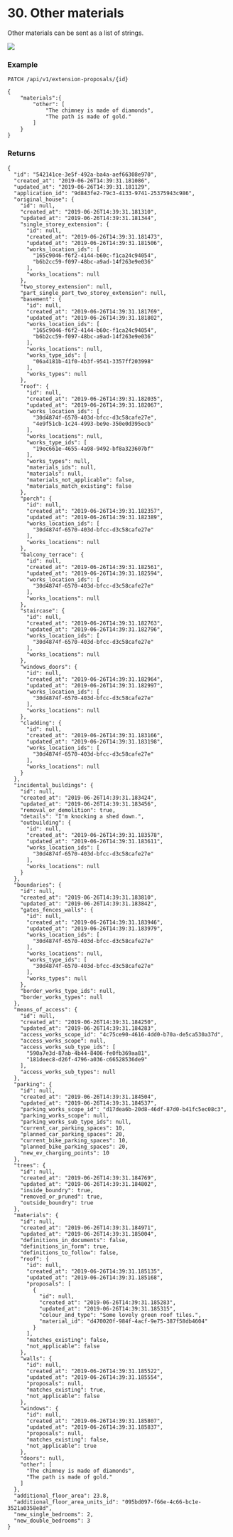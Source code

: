 # 30. Other materials

Other materials can be sent as a list of strings.

![](/static/screen33.png)

### Example

`PATCH /api/v1/extension-proposals/{id}`

    {
        "materials":{
            "other": [
                "The chimney is made of diamonds",
                "The path is made of gold."
            ]
        }
    }

### Returns

    {
      "id": "542141ce-3e5f-492a-ba4a-aef66308e970",
      "created_at": "2019-06-26T14:39:31.181086",
      "updated_at": "2019-06-26T14:39:31.181129",
      "application_id": "9d843fe2-79c3-4133-9741-25375943c986",
      "original_house": {
        "id": null,
        "created_at": "2019-06-26T14:39:31.181310",
        "updated_at": "2019-06-26T14:39:31.181344",
        "single_storey_extension": {
          "id": null,
          "created_at": "2019-06-26T14:39:31.181473",
          "updated_at": "2019-06-26T14:39:31.181506",
          "works_location_ids": [
            "165c9046-f6f2-4144-b60c-f1ca24c94054",
            "b6b2cc59-f097-48bc-a9ad-14f263e9e036"
          ],
          "works_locations": null
        },
        "two_storey_extension": null,
        "part_single_part_two_storey_extension": null,
        "basement": {
          "id": null,
          "created_at": "2019-06-26T14:39:31.181769",
          "updated_at": "2019-06-26T14:39:31.181802",
          "works_location_ids": [
            "165c9046-f6f2-4144-b60c-f1ca24c94054",
            "b6b2cc59-f097-48bc-a9ad-14f263e9e036"
          ],
          "works_locations": null,
          "works_type_ids": [
            "06a4181b-41f0-4b3f-9541-3357ff203998"
          ],
          "works_types": null
        },
        "roof": {
          "id": null,
          "created_at": "2019-06-26T14:39:31.182035",
          "updated_at": "2019-06-26T14:39:31.182067",
          "works_location_ids": [
            "30d4874f-6570-403d-bfcc-d3c58cafe27e",
            "4e9f51cb-1c24-4993-be9e-350e0d395ecb"
          ],
          "works_locations": null,
          "works_type_ids": [
            "19ec661e-4655-4a98-9492-bf8a323607bf"
          ],
          "works_types": null,
          "materials_ids": null,
          "materials": null,
          "materials_not_applicable": false,
          "materials_match_existing": false
        },
        "porch": {
          "id": null,
          "created_at": "2019-06-26T14:39:31.182357",
          "updated_at": "2019-06-26T14:39:31.182389",
          "works_location_ids": [
            "30d4874f-6570-403d-bfcc-d3c58cafe27e"
          ],
          "works_locations": null
        },
        "balcony_terrace": {
          "id": null,
          "created_at": "2019-06-26T14:39:31.182561",
          "updated_at": "2019-06-26T14:39:31.182594",
          "works_location_ids": [
            "30d4874f-6570-403d-bfcc-d3c58cafe27e"
          ],
          "works_locations": null
        },
        "staircase": {
          "id": null,
          "created_at": "2019-06-26T14:39:31.182763",
          "updated_at": "2019-06-26T14:39:31.182796",
          "works_location_ids": [
            "30d4874f-6570-403d-bfcc-d3c58cafe27e"
          ],
          "works_locations": null
        },
        "windows_doors": {
          "id": null,
          "created_at": "2019-06-26T14:39:31.182964",
          "updated_at": "2019-06-26T14:39:31.182997",
          "works_location_ids": [
            "30d4874f-6570-403d-bfcc-d3c58cafe27e"
          ],
          "works_locations": null
        },
        "cladding": {
          "id": null,
          "created_at": "2019-06-26T14:39:31.183166",
          "updated_at": "2019-06-26T14:39:31.183198",
          "works_location_ids": [
            "30d4874f-6570-403d-bfcc-d3c58cafe27e"
          ],
          "works_locations": null
        }
      },
      "incidental_buildings": {
        "id": null,
        "created_at": "2019-06-26T14:39:31.183424",
        "updated_at": "2019-06-26T14:39:31.183456",
        "removal_or_demolition": true,
        "details": "I'm knocking a shed down.",
        "outbuilding": {
          "id": null,
          "created_at": "2019-06-26T14:39:31.183578",
          "updated_at": "2019-06-26T14:39:31.183611",
          "works_location_ids": [
            "30d4874f-6570-403d-bfcc-d3c58cafe27e"
          ],
          "works_locations": null
        }
      },
      "boundaries": {
        "id": null,
        "created_at": "2019-06-26T14:39:31.183810",
        "updated_at": "2019-06-26T14:39:31.183842",
        "gates_fences_walls": {
          "id": null,
          "created_at": "2019-06-26T14:39:31.183946",
          "updated_at": "2019-06-26T14:39:31.183979",
          "works_location_ids": [
            "30d4874f-6570-403d-bfcc-d3c58cafe27e"
          ],
          "works_locations": null,
          "works_type_ids": [
            "30d4874f-6570-403d-bfcc-d3c58cafe27e"
          ],
          "works_types": null
        },
        "border_works_type_ids": null,
        "border_works_types": null
      },
      "means_of_access": {
        "id": null,
        "created_at": "2019-06-26T14:39:31.184250",
        "updated_at": "2019-06-26T14:39:31.184283",
        "access_works_scope_id": "4c75ce90-4616-4dd0-b70a-de5ca530a37d",
        "access_works_scope": null,
        "access_works_sub_type_ids": [
          "590a7e3d-87ab-4b44-8406-fe0fb369aa81",
          "181deec8-d26f-4796-a036-c66528536de9"
        ],
        "access_works_sub_types": null
      },
      "parking": {
        "id": null,
        "created_at": "2019-06-26T14:39:31.184504",
        "updated_at": "2019-06-26T14:39:31.184537",
        "parking_works_scope_id": "d17dea6b-20d8-46df-87d0-b41fc5ec08c3",
        "parking_works_scope": null,
        "parking_works_sub_type_ids": null,
        "current_car_parking_spaces": 10,
        "planned_car_parking_spaces": 20,
        "current_bike_parking_spaces": 10,
        "planned_bike_parking_spaces": 20,
        "new_ev_charging_points": 10
      },
      "trees": {
        "id": null,
        "created_at": "2019-06-26T14:39:31.184769",
        "updated_at": "2019-06-26T14:39:31.184802",
        "inside_boundry": true,
        "removed_or_pruned": true,
        "outside_boundry": true
      },
      "materials": {
        "id": null,
        "created_at": "2019-06-26T14:39:31.184971",
        "updated_at": "2019-06-26T14:39:31.185004",
        "definitions_in_documents": false,
        "definitions_in_form": true,
        "definitions_to_follow": false,
        "roof": {
          "id": null,
          "created_at": "2019-06-26T14:39:31.185135",
          "updated_at": "2019-06-26T14:39:31.185168",
          "proposals": [
            {
              "id": null,
              "created_at": "2019-06-26T14:39:31.185283",
              "updated_at": "2019-06-26T14:39:31.185315",
              "colour_and_type": "Some lovely green roof tiles.",
              "material_id": "d470020f-984f-4acf-9e75-387f58db4604"
            }
          ],
          "matches_existing": false,
          "not_applicable": false
        },
        "walls": {
          "id": null,
          "created_at": "2019-06-26T14:39:31.185522",
          "updated_at": "2019-06-26T14:39:31.185554",
          "proposals": null,
          "matches_existing": true,
          "not_applicable": false
        },
        "windows": {
          "id": null,
          "created_at": "2019-06-26T14:39:31.185807",
          "updated_at": "2019-06-26T14:39:31.185837",
          "proposals": null,
          "matches_existing": false,
          "not_applicable": true
        },
        "doors": null,
        "other": [
          "The chimney is made of diamonds",
          "The path is made of gold."
        ]
      },
      "additional_floor_area": 23.8,
      "additional_floor_area_units_id": "095bd097-f66e-4c66-bc1e-3521a0358e8d",
      "new_single_bedrooms": 2,
      "new_double_bedrooms": 3
    }
